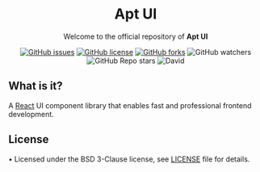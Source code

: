 <h1 align="center">Apt UI</h1>

<p align="center">
  Welcome to the official repository of
  <strong>Apt UI</strong>
</p>

<div align="center">

[![GitHub issues](https://img.shields.io/github/issues/Loisir/apt-ui?style=flat-square)](https://github.com/Loisir/apt-ui/issues)
[![GitHub license](https://img.shields.io/github/license/Loisir/apt-ui?style=flat-square)](https://github.com/Loisir/apt-ui)
[![GitHub forks](https://img.shields.io/github/forks/Loisir/apt-ui?style=flat-square)](https://github.com/Loisir/apt-ui/network/members)
![GitHub watchers](https://img.shields.io/github/watchers/Loisir/apt-ui?style=flat-square)
![GitHub Repo stars](https://img.shields.io/github/stars/Loisir/apt-ui?style=flat-square)
![David](https://img.shields.io/david/dev/loisir/apt-ui?style=for-the-badge)

</div>

## What is it?

A [React](https://reactjs.org/) UI component library that enables fast and professional frontend development.

## License

• Licensed under the BSD 3-Clause license, see [LICENSE](https://github.com/Loisir/apt-ui/blob/master/LICENSE) file for details.
